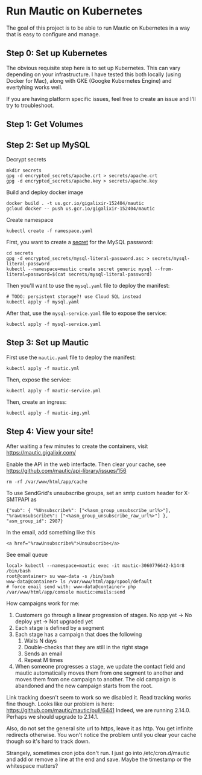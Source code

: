 # Run Mautic on Kubernetes

The goal of this project is to be able to run Mautic on Kubernetes in a way that is easy to configure and manage.

## Step 0: Set up Kubernetes

The obvious requisite step here is to set up Kubernetes. This can vary depending on your infrastructure. I have tested this both locally (using Docker for Mac), along with GKE (Googke Kubernetes Engine) and evertyhing works well.

If you are having platform specific issues, feel free to create an issue and I'll try to troubleshoot.

## Step 1: Get Volumes

## Step 2: Set up MySQL

Decrypt secrets

    mkdir secrets
    gpg -d encrypted_secrets/apache.crt > secrets/apache.crt
    gpg -d encrypted_secrets/apache.key > secrets/apache.key

Build and deploy docker image

    docker build . -t us.gcr.io/gigalixir-152404/mautic
    gcloud docker -- push us.gcr.io/gigalixir-152404/mautic

Create namespace

    kubectl create -f namespace.yaml

First, you want to create a [secret](https://kubernetes.io/docs/concepts/configuration/secret/) for the MySQL password:

    cd secrets
    gpg -d encrypted_secrets/mysql-literal-password.asc > secrets/mysql-literal-password
    kubectl --namespace=mautic create secret generic mysql --from-literal=password=$(cat secrets/mysql-literal-password)

Then you'll want to use the `mysql.yaml` file to deploy the manifest:

    # TODO: persistent storage?! use Cloud SQL instead
    kubectl apply -f mysql.yaml

After that, use the `mysql-service.yaml` file to expose the service:

    kubectl apply -f mysql-service.yaml

## Step 3: Set up Mautic

First use the `mautic.yaml` file to deploy the manifest:

    kubectl apply -f mautic.yml

Then, expose the service:

    kubectl apply -f mautic-service.yml

Then, create an ingress:

    kubectl apply -f mautic-ing.yml

## Step 4: View your site!

After waiting a few minutes to create the containers, visit https://mautic.gigalixir.com/

Enable the API in the web interfacte. Then clear your cache, see https://github.com/mautic/api-library/issues/156

    rm -rf /var/www/html/app/cache

To use SendGrid's unsubscribe groups, set an smtp custom header for X-SMTPAPI as

    {"sub": { "%Unsubscribe%": ["<%asm_group_unsubscribe_url%>"], "%rawUnsubscribe%": ["<%asm_group_unsubscribe_raw_url%>"] }, "asm_group_id": 2987}

In the email, add something like this

    <a href="%rawUnsubscribe%">Unsubscribe</a>

See email queue

    local> kubectl --namespace=mautic exec -it mautic-3060776642-k14r8 /bin/bash
    root@container> su www-data -s /bin/bash
    www-data@container> ls /var/www/html/app/spool/default
    # force email send with: www-data@container> php /var/www/html/app/console mautic:emails:send

How campaigns work for me: 

1. Customers go through a linear progression of stages. No app yet -> No deploy yet -> Not upgraded yet
1. Each stage is defined by a segment
1. Each stage has a campaign that does the following
   1. Waits N days
   1. Double-checks that they are still in the right stage
   1. Sends an email
   1. Repeat M times
1. When someone progresses a stage, we update the contact field and mautic automatically moves them from one segment to another and moves them from one campaign to another. The old campaign is abandoned and the new campaign starts from the root.

Link tracking doesn't seem to work so we disabled it. Read tracking works fine though. Looks like our problem is here: https://github.com/mautic/mautic/pull/6441
Indeed, we are running 2.14.0. Perhaps we should upgrade to 2.14.1.

Also, do not set the general site url to https, leave it as http. You get infinite redirects otherwise. You won't notice the problem until you clear your cache though so it's hard to track down.

Strangely, sometimes cron jobs don't run. I just go into /etc/cron.d/mautic and add or remove a line at the end and save. Maybe the timestamp or the whitespace matters?
